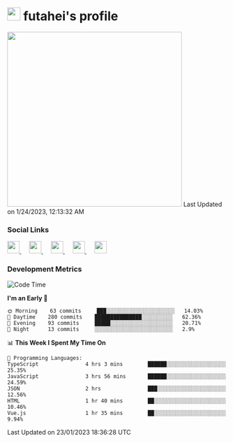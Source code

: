 <h1><img src="https://fonts.gstatic.com/s/e/notoemoji/latest/1f914/512.gif" width="30"/> futahei's profile</h1>
<!--START_SECTION:lapras-card-->
<a href="https://lapras.com/public/M9NU3UQ" target="_blank" rel="noopener noreferrer"><img src="https://lapras-card-generator.vercel.app/api/svg?e=3.42&b=3.57&i=3.19&b1=%23232323&b2=%236d6d6d&i1=%23212121&i2=%23818181&l=ja" width="400" ></a>  
Last Updated on 1/24/2023, 12:13:32 AM
<!--END_SECTION:lapras-card-->

<h3>Social Links</h3>
<p>
  <a href= "https://github.com/futahei">
    <img src="https://img.icons8.com/ios-filled/50/000000/github.svg" width="28px"/>
  </a>
  &emsp;
  <a href= "https://www.youtube.com/channel/UC6cSz5FoLd8ib7Qnncyj-eg">
    <img src="https://img.icons8.com/ios-filled/50/000000/youtube.svg" width="28px"/>
  </a>
  &emsp;
  <a href= "https://twitter.com/kohei_fttk">
    <img src="https://img.icons8.com/ios-filled/50/000000/twitter.svg" width="28px"/>
  </a>
  &emsp;
  <a href= "https://keybase.io/futahei">
    <img src="https://img.icons8.com/ios-filled/50/000000/keybase2.svg" width="28px"/>
  </a>
  &emsp;
  <a href="mailto:kohei_f@cynack.com">
    <img src="https://img.icons8.com/ios-filled/50/000000/email.png" width="28px"/>
  </a>
</p>

<h3>Development Metrics</h3>

<!--START_SECTION:waka-->
![Code Time](http://img.shields.io/badge/Code%20Time-1%2C065%20hrs%2022%20mins-blue)

**I'm an Early 🐤** 

```text
🌞 Morning    63 commits     ███░░░░░░░░░░░░░░░░░░░░░░   14.03% 
🌆 Daytime    280 commits    ███████████████░░░░░░░░░░   62.36% 
🌃 Evening    93 commits     █████░░░░░░░░░░░░░░░░░░░░   20.71% 
🌙 Night      13 commits     ░░░░░░░░░░░░░░░░░░░░░░░░░   2.9%

```


📊 **This Week I Spent My Time On** 

```text
💬 Programming Languages: 
TypeScript               4 hrs 3 mins        ██████░░░░░░░░░░░░░░░░░░░   25.35% 
JavaScript               3 hrs 56 mins       ██████░░░░░░░░░░░░░░░░░░░   24.59% 
JSON                     2 hrs               ███░░░░░░░░░░░░░░░░░░░░░░   12.56% 
HTML                     1 hr 40 mins        ██░░░░░░░░░░░░░░░░░░░░░░░   10.46% 
Vue.js                   1 hr 35 mins        ██░░░░░░░░░░░░░░░░░░░░░░░   9.94%

```


 Last Updated on 23/01/2023 18:36:28 UTC
<!--END_SECTION:waka-->
